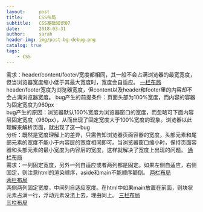 ```yaml
---
layout:     post
title:      CSS布局
subtitle:   CSS基础知识07
date:       2018-03-31
author:     sarah
header-img: img/post-bg-debug.png
catalog: true
tags:
    - CSS
---
```

需求：header/content/footer/宽度都相同，其一般不会占满浏览器的最宽宽度，但当浏览器宽度缩小低于其最大宽度时，宽度会自适应。
[一栏布局](http://js.jirengu.com/kemisezoro/1/edit)<br>
header/footer宽度为浏览器宽度，但content以及header和footer里的内容却不会占满浏览器宽度。
bug产生的前提条件：页面头部为100%宽度，而内容的容器为固定宽度为960px   
bug产生的原因：浏览器默认100%宽度为浏览器窗口的宽度，而忽略可下面内容层固定宽度（960px），从而出现了固定宽度大于100%宽度的现象。浏览器以此理解来解析页面，就出现了这一bug   
分析：既然是宽度理解上的差异，只需告知浏览器页面容器的宽度，头部元素和尾部元素的宽度不能小于内容层的宽度相同即可。当浏览器窗口缩小时，保持页面容器和头部元素的最小宽度为内容层的宽度，这样就解决了宽度上出现的问题。
[通栏布局](http://js.jirengu.com/tigegukezi/1/edit?html,css,output)<br>
需求：一列固定宽度，另外一列自适应或者两列都是固定。如果左侧自适应，右侧固定，则注意html的渲染顺序，aside和main不能顺序颠倒。
[两栏布局](http://js.jirengu.com/jocumahoko/1/edit)<br>
[两栏布局](http://js.jirengu.com/dilatipucu/1/edit)<br>
两侧两列固定宽度，中间列自适应宽度。在html中如果main放置在前面，则块状元素占满一行，浮动元素没法上去，理由同上。
[三栏布局](http://js.jirengu.com/viyufewiza/1/edit)<br>
[三栏布局](http://js.jirengu.com/muzoqaxili/1/edit)<br>
